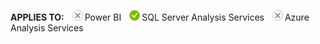 **APPLIES TO:** ![no](media/no.png)Power BI ![yes](media/yes.png)SQL Server Analysis Services ![no](media/no.png)Azure Analysis Services